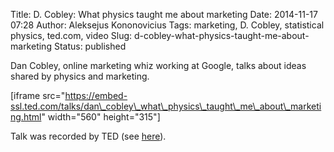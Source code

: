 Title: D. Cobley: What physics taught me about marketing
Date: 2014-11-17 07:28
Author: Aleksejus Kononovicius
Tags: marketing, D. Cobley, statistical physics, ted.com, video
Slug: d-cobley-what-physics-taught-me-about-marketing
Status: published

Dan Cobley, online marketing
whiz working at Google, talks about ideas shared by physics and
marketing.

\[iframe
src="https://embed-ssl.ted.com/talks/dan\_cobley\_what\_physics\_taught\_me\_about\_marketing.html"
width="560" height="315"\]

Talk was recorded by TED (see
[here](https://www.ted.com/talks/dan_cobley_what_physics_taught_me_about_marketing)).

